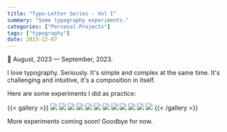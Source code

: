 ```yaml
---
title: "Typo-Letter Series - Vol I"
summary: "Some typography experiments."
categories: ["Personal-Projects"]
tags: ["typography"]
date: 2023-12-07
---
```


📅 August, 2023 — September, 2023.


I love typography. Seriously. It's simple and complex at the same time. It's challenging and intuitive, it's a composition in itself.

Here are some experiments I did as practice: 

{{< gallery >}}
<img src="gallery/Typo-Letter-4.png" class="grid-w100"/>
<img src="gallery/Typo-Letter-2.png" class="grid-w50"/>
<img src="gallery/Typo-Letter-3.png" class="grid-w50"/>
<img src="gallery/Typo-Letter-7.png" class="grid-w100" />
<img src="gallery/Typo-Letter-8.png" class="grid-w50" />
<img src="gallery/Typo-Letter-11.png" class="grid-w50" />
<img src="gallery/Typo-Letter-10.png" class="grid-w50" />
<img src="gallery/Typo-Letter-12.png" class="grid-w50" />
<img src="gallery/Typo-Letter-6.png" class="grid-w100" />
<img src="gallery/Typo-Letter-1.png" class="grid-w50" />
<img src="gallery/Typo-Letter-5.png" class="grid-w50" />
<img src="gallery/Typo-Letter-9.png" class="grid-w100" />
{{< /gallery >}}

More experiments coming soon! Goodbye for now.